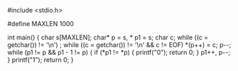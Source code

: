 #include <stdio.h>

#define MAXLEN 1000

int main()
{
	char s[MAXLEN];
	char* p = s, * p1 = s;
	char c;
	while ((c = getchar()) != '\n')
		;
	while ((c = getchar()) != '\n' && c != EOF)
		*(p++) = c;
	p--;
	while (p1 != p && p1 - 1 != p)
	{
		if (*p1 != *p)
		{
			printf("0");
			return 0;
		}
		p1++, p--;
	}
	printf("1");
	return 0;
}